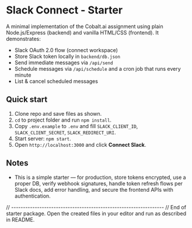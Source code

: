 # Slack Connect - Starter

A minimal implementation of the Cobalt.ai assignment using plain Node.js/Express (backend) and vanilla HTML/CSS (frontend). It demonstrates:
- Slack OAuth 2.0 flow (connect workspace)
- Store Slack token locally in `backend/db.json`
- Send immediate messages via `/api/send`
- Schedule messages via `/api/schedule` and a cron job that runs every minute
- List & cancel scheduled messages

## Quick start
1. Clone repo and save files as shown.
2. `cd` to project folder and run `npm install`.
3. Copy `.env.example` to `.env` and fill `SLACK_CLIENT_ID`, `SLACK_CLIENT_SECRET`, `SLACK_REDIRECT_URI`.
4. Start server: `npm start`.
5. Open `http://localhost:3000` and click **Connect Slack**.

## Notes
- This is a simple starter — for production, store tokens encrypted, use a proper DB, verify webhook signatures, handle token refresh flows per Slack docs, add error handling, and secure the frontend APIs with authentication.

// -----------------------------------------------------------------
// End of starter package. Open the created files in your editor and run as described in README.